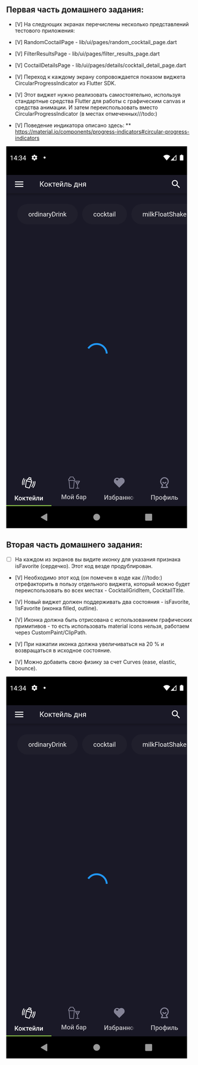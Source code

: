 ## Первая часть домашнего задания:
- [V] На следующих экранах перечислены несколько представлений тестового приложения:

- [V] RandomCoctailPage - lib/ui/pages/random_cocktail_page.dart

- [V] FilterResultsPage - lib/ui/pages/filter_results_page.dart

- [V] CoctailDetailsPage - lib/ui/pages/details/cocktail_detail_page.dart

- [V] Переход к каждому экрану сопровождается показом виджета CircularProgressIndicator из Flutter SDK.

- [V] Этот виджет нужно реализовать самостоятельно, используя стандартные средства Flutter для работы с графическим canvas и средства анимации. И затем переиспользовать вместо CircularProgressIndicator  (в местах отмеченных///todo:)

- [V] Поведение индикатора описано здесь:
** https://material.io/components/progress-indicators#circular-progress-indicators

![part1.png](part1.png)

## Вторая часть домашнего задания:
- [ ] На каждом из экранов вы видите иконку для указания признака isFavorite (сердечко).
Этот код везде продублирован.

- [V] Необходимо этот код (он помечен в коде как ///todo:) отрефакторить в пользу отдельного виджета, который можно будет переиспользовать во всех местах - CocktailGridItem, CocktailTitle.

- [V] Новый виджет должен поддерживать два состояния - isFavorite, !isFavorite (иконка filled, outline).

- [V] Иконка должна быть отрисована с использованием графических примитивов - то есть использовать material icons нельзя, работаем через CustomPaint/ClipPath.

- [V] При нажатии иконка должна увеличиваться на 20 % и возвращаться в исходное состояние.

- [V] Можно добавить свою физику за счет Curves (ease, elastic, bounce).


![part2.png](part1.png)


